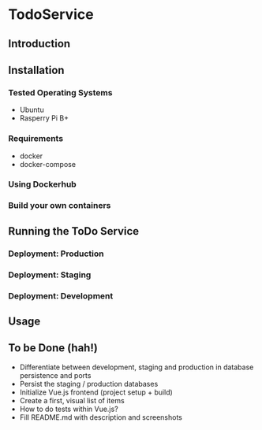 # TodoService

## Introduction

## Installation

### Tested Operating Systems

* Ubuntu
* Rasperry Pi B+

### Requirements

* docker
* docker-compose

### Using Dockerhub

### Build your own containers

## Running the ToDo Service

### Deployment: Production

### Deployment: Staging

### Deployment: Development

## Usage

## To be Done (hah!)

* Differentiate between development, staging and production in database
  persistence and ports
* Persist the staging / production databases
* Initialize Vue.js frontend (project setup + build)
* Create a first, visual list of items
* How to do tests within Vue.js?
* Fill README.md with description and screenshots
